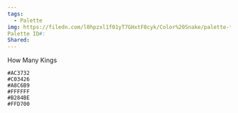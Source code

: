 ```yaml
---
tags:
  - Palette
img: https://filedn.com/l0hpzxl1f01yT7GHxtF8cyk/Color%20Snake/palette-thumbs/0017.png
Palette ID#: 
Shared:
---
```

How Many Kings
```palette
#AC3732
#C03426
#A8C6B9
#FFFFFF
#B284BE
#FFD700
```
